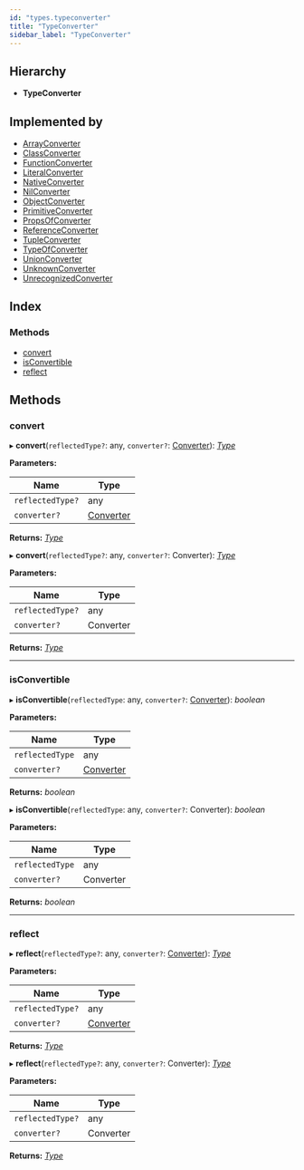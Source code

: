 ```yaml
---
id: "types.typeconverter"
title: "TypeConverter"
sidebar_label: "TypeConverter"
---
```


## Hierarchy

* **TypeConverter**

## Implemented by

* [ArrayConverter](../classes/arrayconverter.md)
* [ClassConverter](../classes/classconverter.md)
* [FunctionConverter](../classes/functionconverter.md)
* [LiteralConverter](../classes/literalconverter.md)
* [NativeConverter](../classes/nativeconverter.md)
* [NilConverter](../classes/nilconverter.md)
* [ObjectConverter](../classes/objectconverter.md)
* [PrimitiveConverter](../classes/primitiveconverter.md)
* [PropsOfConverter](../classes/propsofconverter.md)
* [ReferenceConverter](../classes/referenceconverter.md)
* [TupleConverter](../classes/tupleconverter.md)
* [TypeOfConverter](../classes/typeofconverter.md)
* [UnionConverter](../classes/unionconverter.md)
* [UnknownConverter](../classes/unknownconverter.md)
* [UnrecognizedConverter](../classes/unrecognizedconverter.md)

## Index

### Methods

* [convert](types.typeconverter.md#convert)
* [isConvertible](types.typeconverter.md#isconvertible)
* [reflect](types.typeconverter.md#reflect)

## Methods

###  convert

▸ **convert**(`reflectedType?`: any, `converter?`: [Converter](types.converter.md)): *[Type](../modules/types.md#type)*

**Parameters:**

Name | Type |
------ | ------ |
`reflectedType?` | any |
`converter?` | [Converter](types.converter.md) |

**Returns:** *[Type](../modules/types.md#type)*

▸ **convert**(`reflectedType?`: any, `converter?`: Converter): *[Type](../modules/types.md#type)*

**Parameters:**

Name | Type |
------ | ------ |
`reflectedType?` | any |
`converter?` | Converter |

**Returns:** *[Type](../modules/types.md#type)*

___

###  isConvertible

▸ **isConvertible**(`reflectedType`: any, `converter?`: [Converter](types.converter.md)): *boolean*

**Parameters:**

Name | Type |
------ | ------ |
`reflectedType` | any |
`converter?` | [Converter](types.converter.md) |

**Returns:** *boolean*

▸ **isConvertible**(`reflectedType`: any, `converter?`: Converter): *boolean*

**Parameters:**

Name | Type |
------ | ------ |
`reflectedType` | any |
`converter?` | Converter |

**Returns:** *boolean*

___

###  reflect

▸ **reflect**(`reflectedType?`: any, `converter?`: [Converter](types.converter.md)): *[Type](../modules/types.md#type)*

**Parameters:**

Name | Type |
------ | ------ |
`reflectedType?` | any |
`converter?` | [Converter](types.converter.md) |

**Returns:** *[Type](../modules/types.md#type)*

▸ **reflect**(`reflectedType?`: any, `converter?`: Converter): *[Type](../modules/types.md#type)*

**Parameters:**

Name | Type |
------ | ------ |
`reflectedType?` | any |
`converter?` | Converter |

**Returns:** *[Type](../modules/types.md#type)*
